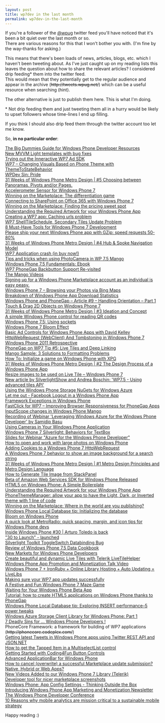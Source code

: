 ```yaml
---
layout: post
title: wp7dev in the last month
permalink: wp7dev-in-the-last-month
---
```


If you're a follower of the [@wpug](http://twitter.com/wpug) twitter feed you'll have noticed that it's been a bit quiet over the last month or so.  
There are various reasons for this that I won't bother you with. (I'm fine by the way-thanks for asking.)

This means that there's been loads of news, articles, blogs, etc. which I haven't been tweeting about. As I've just caught up on my reading lists this leaves the question about how to share the relevant articles? I considered drip feeding\* them into the twitter feed.  
This would mean that they potentially get to the regular audience and appear in the archive (~~http&#58;&#47;&#47;tweets.wpug.net/~~) which can be a useful resource when searching (hint).

The other alternative is just to publish them here. This is what I'm doing.

\* Not drip feeding them and just tweeting them all in a hurry would be likely to upset followers whose time-lines I end up filling.

If you think I should also drip feed them through the twitter account too let me know.

So, **in no particular order**:

[The Big Dummies Guide for Windows Phone Developer Resources](http://weblogs.asp.net/bsimser/archive/2012/01/29/the-big-dummies-guide-for-windows-phone-developer-resources.aspx)  
[New MVVM Light templates with bug fixes](http://blog.galasoft.ch/archive/2012/01/02/new-mvvm-light-templates-with-bug-fixes.aspx)  
[Trying out the Inneractive WP7 Ad SDK](http://socialebola.wordpress.com/2012/01/26/trying-out-the-inneractive-wp7-ad-sdk/)  
[WP7 – Changing Visuals Based on Phone Theme with ThemeToStateBehavior](http://dotneteers.net/blogs/vbandi/archive/2012/01/29/wp7-changing-visuals-based-on-phone-theme-with-themetostatebehavior.aspx)  
[WPDev Sin: Pride](http://samidipbasu.com/2012/01/30/wpdev-sin-pride/)  
[31 Weeks of Windows Phone Metro Design | #5 Choosing between Panoramas, Pivots and/or Pages.](http://ux.artu.tv/?p=234)  
[Accelerometer Sensor for Windows Phone 7](http://blogs.microsoft.co.il/blogs/shair/archive/2012/01/28/accelerometer-sensor-for-windows-phone-7.aspx)  
[Winning on the Marketplace: The differentiation game](http://blogs.msdn.com/b/cdnmobiledevs/archive/2012/01/30/winning-on-the-marketplace-the-differentiation-game.aspx)  
[Connecting to SharePoint on Office 365 with Windows Phone 7](http://garfoot.com/blog/2012/01/connecting-to-sharepoint-on-office-365-with-windows-phone-7/)  
[Winning on the Marketplace: Finding the pricing sweet spot](http://blogs.msdn.com/b/cdnmobiledevs/archive/2012/01/26/winning-on-the-marketplace-finding-the-pricing-sweet-spot.aspx)  
[Understanding the Required Artwork for your Windows Phone App](http://davebost.com/blog/2012/01/26/understanding-the-required-artwork-for-your-windows-phone-app/)  
[Creating a WP7 app: Caching urls problem](https://timdams.wordpress.com/2011/06/17/creating-a-wp-7-app-caching-urls/)  
[WP7 ShellTileSchedule, Secondary Tiles Update Problem](http://maintrick.blogspot.com/2012/01/wp7-shelltileschedule-secondary-tiles.html)  
[8 Must-Have Tools for Windows Phone 7 Development](http://www.diaryofaninja.com/blog/2012/01/23/8-musthave-tools-for-windows-phone-7-development)  
[Please ship your next Windows Phone app with GZip: speed requests 50-80%](http://www.jeff.wilcox.name/2012/01/windows-phone-gzip-support-by-morten/)  
[31 Weeks of Windows Phone Metro Design | #4 Hub & Spoke Navigation Model](http://ux.artu.tv/?p=220)  
[WP7 Application crash (in buy now!)](http://wieser-software.blogspot.com/2012/01/wp7-application-crash-in-buy-now.html)  
[Tips and tricks when using PhotoCamera in WP 7.5 Mango](http://creatingapps.telekomaustria.com/tips-and-tricks-when-using-photocamera-in-windows-phone-7-5-mango.html)  
[Windows Phone 7.5 Fundamentals: Ebook](http://www.silverlightshow.net/book/Windows-Phone-7.5-Fundamentals-Ebook.aspx)  
[WP7 PhoneGap Backbutton Support Re-visited](http://www.scottlogic.co.uk/blog/colin/2012/01/wp7-phonegap-backbutton-support-re-visited/)  
[The Mango Videos](http://channel9.msdn.com/series/The-Mango-Videos)  
[Signing up for a Windows Phone Marketplace account as an individual is easy peasy.](http://blogs.msdn.com/b/cdnmobiledevs/archive/2012/01/18/signing-up-for-a-windows-phone-marketplace-account-as-an-individual-is-easy-peasy.aspx)  
[Windows Phone 7 – Browsing your Photos via Bing Maps](http://www.scottlogic.co.uk/blog/colin/2012/01/windows-phone-7-browsing-your-photos-via-bing-maps/)  
[Breakdown of Windows Phone App Download Statistics](http://kodierer.blogspot.com/2012/01/breakdown-of-windows-phone-app-download.html)  
[Windows Phone and PhoneGap – Article #9 – Handling Orientation – Part 1](http://windowsphonerocks.com/windows-phone-and-phonegap-article-9-handling-orientation-part-1/)  
[Touch & Drag 2D Objects on Windows Phone 7](http://scionwest.net/2012/01/touch-drag-2d-objects-on-windows-phone-7/)  
[31 Weeks of Windows Phone Metro Design | #3 Ideation and Concept](http://ux.artu.tv/?p=206)  
[A simple Windows Phone control for reading QR codes](http://www.jeff.wilcox.name/2012/01/wpqr-control/)  
[Windows Phone 7.5: Using sockets](http://www.silverlightshow.net/items/Windows-Phone-7.5-Using-sockets.aspx)  
[Windows Phone 7 Bloom Effect](http://scionwest.net/2012/01/windows-phone-7-bloom-effect/)  
[Basic Ad Controls for Windows Phone Apps with David Kelley](http://www.silverlightshow.net/news/Basic-Ad-Controls-for-Windows-Phone-Apps-with-David-Kelley.aspx)  
[HttpWebRequest (WebClient) And Tombstoning in Windows Phone 7](http://www.designersilverlight.com/2012/01/11/httpwebrequest-webclient-and-tombstoning-in-windows-phone-7/)  
[Windows Phone 2011 Retrospective](http://windowsteamblog.com/windows_phone/b/wpdev/archive/2012/01/11/windows-phone-2011-retrospective.aspx)  
[PhoneGap on WP7 Tip #5: Live Tiles and Deep Linking](http://blogs.msdn.com/b/glengordon/archive/2012/01/10/phonegap-on-wp7-tip-5-live-tiles-and-deep-linking.aspx)  
[Mango Sample: 3 Solutions to Formatting Problems](http://blog.jerrynixon.com/2012/01/mango-sample-3-solutions-to-formatting.html)  
[How To: Initialize a game on Windows Phone with XPG](http://www.codeproject.com/Articles/311665/How-To-Initialize-a-game-on-Windows-Phone-with-XPG)  
[31 Weeks of Windows Phone Metro Design | #2 The Design Process of a Windows Phone App](http://ux.artu.tv/?p=192)  
[Resize images to be used on Live Tile – Windows Phone 7](http://depblog.weblogs.us/2012/01/09/resize-images-to-be-used-on-live-tile-windows-phone-7/)  
[New article by SilverlightShow and Andrea Boschin: 'WP7.5 - Using advanced tiles API'](http://www.silverlightshow.net/news/New-article-by-SilverlightShow-and-Andrea-Boschin-WP7.5-Using-advanced-tiles-API.aspx)  
[Using the Windows Phone Storage NuGets for Windows Azure](http://channel9.msdn.com/posts/Using-the-Windows-Phone-Storage-NuGets-for-Windows-Azure)  
[Let me out - Facebook Logout in a Windows Phone App](http://kodierer.blogspot.com/2012/01/let-me-out-facebook-logout-in-windows.html)  
[Framework Exceptions in Windows Phone](http://nicksnettravels.builttoroam.com/post/2012/01/06/Framework-Exceptions-in-Windows-Phone.aspx)  
[FastClick for WP7 – Improving Browser Responsiveness for PhoneGap Apps](http://www.scottlogic.co.uk/blog/colin/2012/01/fastclick-for-wp7-improving-browser-responsiveness-for-phonegap-apps/)  
[InputScope changes in Windows Phone Mango](http://blogs.msdn.com/b/devfish/archive/2012/01/05/inputscope-changes-in-windows-phone-mango.aspx)  
[Recording of Webinar 'Leveraging Windows Azure for the Windows Phone Developer' by Samidip Basu](http://www.silverlightshow.net/video/Webinar-Azure-for-WP7-Devs.aspx)  
[Using Cameras in Your Windows Phone Application](http://msdn.microsoft.com/en-us/magazine/hh708750.aspx)  
[Windows Phone 7 Silverlight: Behaviors for TextBox](http://outcoldman.ru/en/blog/show/308)  
[Slides for Webinar "Azure for the Windows Phone Developer"](http://www.silverlightshow.net/news/Check-out-the-Slides-for-Tomorrow-s-Webinar-Azure-for-the-Windows-Phone-Developer.aspx)  
[How to open and work with large photos on Windows Phone](http://igrali.wordpress.com/2012/01/03/how-to-open-and-work-with-large-photos-on-windows-phone/)  
[Adding Cookies to a Windows Phone 7 HttpWebRequest](http://www.designersilverlight.com/2012/01/02/adding-cookies-to-a-windows-phone-7-httpwebrequest/)  
[A Windows Phone 7 behavior to show an image background for a search string](http://dotnetbyexample.blogspot.com/2011/12/windows-phone-7-behavior-to-show-image.html)  
[31 Weeks of Windows Phone Metro Design | #1 Metro Design Principles and Metro Design Language](http://ux.artu.tv/?p=179)  
[How to Generate Tile Image from StackPanel](http://myprogrammingdial.blogspot.com/2011/12/how-to-generate-tile-image-from.html)  
[Beta of Amazon Web Services SDK for Windows Phone Released](http://www.ubelly.com/2012/01/beta-of-amazon-web-services-sdk-for-windows-phone-released/)  
[HTML5 on Windows Phone: A Simple Boilerplate](http://robtiffany.com/html5/html5-on-windows-phone-a-simple-boilerplate)  
[Understanding the Required Artwork for your Windows Phone App](http://davebost.com/blog/2012/01/26/understanding-the-required-artwork-for-your-windows-phone-app/)  
[PhoneThemeManager: allow your app to have the Light, Dark, or Inverted theme with 1 line of code](http://www.jeff.wilcox.name/2012/01/phonethememanager/)  
[Winning on the Marketplace: Where in the world are you publishing?](http://blogs.msdn.com/b/cdndevs/archive/2012/01/23/winning-on-the-marketplace-where-in-the-world-are-you-publishing.aspx)  
[Windows Phone Local Database tip: Initializing the database](http://erikej.blogspot.com/2012/01/windows-phone-local-database-tip.html)  
[Bloom on Windows Phone](http://blogs.msdn.com/b/shawnhar/archive/2012/01/19/bloom-on-windows-phone.aspx)  
[A quick look at MetroRadio: quick spacing, margin, and icon tips for Windows Phone devs](http://www.jeff.wilcox.name/2012/01/metroradio-design/)  
[Inside Windows Phone #30 | Arturo Toledo is back](http://channel9.msdn.com/Shows/Inside+Windows+Phone/Inside-Windows-Phone-30--Arturo-Toledo-is-back)  
["30 to Launch" - launched](http://www.30tolaunch.com/Home/Index)  
[Silverlight Toolkit ToggleSwitch Databinding Bug](http://mobileworld.appamundi.com/blogs/andywigley/archive/2012/01/18/silverlight-toolkit-toggleswitch-databinding-bug.aspx)  
[Review of Windows Phone 7.5 Data Cookbook](http://mobileworld.appamundi.com/blogs/petevickers/archive/2012/01/24/review-of-windows-phone-7-5-data-cookbook.aspx)  
[New Markets for Windows Phone Developers](http://windowsteamblog.com/windows_phone/b/wpdev/archive/2012/01/05/new-markets-for-windows-phone-developers.aspx)  
[Create beautiful and dynamic Live Tiles with Telerik LiveTileHelper](http://www.silverlightshow.net/news/Create-beautiful-and-dynamic-Live-Tiles-with-Telerik-LiveTileHelper.aspx)  
[Windows Phone App Promotion and Monetization Talk Video](http://blog.adduplex.com/2011/12/windows-phone-app-promotion-and.html)  
[Windows Phone 7 + IronRuby + Online Library Hosting + Auto Updating = LiveLibs](http://dotnet.dzone.com/news/windows-phone-7-ironruby)  
[Making sure your WP7 app updates successfully](http://www.munkiisoft.com/blog/archive/2011/12/22/making-sure-your-wp7-app-updates-successfully.aspx)  
[A Festive and Fun Windows Phone 7 Maze Game](http://www.scottlogic.co.uk/blog/colin/2011/12/a-festive-and-fun-windows-phone-7-maze-game/)  
[Waiting for Your Windows Phone Beta App](http://blogs.msdn.com/b/andypennell/archive/2011/12/30/waiting-for-your-windows-phone-beta-app.aspx)  
[Tutorial: how to create HTML5 applications on Windows Phone thanks to PhoneGap](http://blogs.msdn.com/b/davrous/archive/2011/12/23/tutorial-how-to-create-html5-applications-on-windows-phone-thanks-to-phonegap.aspx)  
[Windows Phone Local Database tip: Exploring INSERT performance–5 power tweaks](http://erikej.blogspot.com/2011/12/windows-phone-local-database-tip.html)  
[Windows Azure Storage Client Library for Windows Phone: Part 1](http://mobile.dzone.com/articles/windows-azure-storage-client)  
[7 Deadly Sins for … Windows Phone Developers !](http://samidipbasu.com/2012/01/29/7-deadly-sins-for-wpdev/)  
PhoneCore Framework: a framework for building of WP7 applications (~~http&#58;&#47;&#47;phonecore.codeplex.com/~~)  
[Getting latest Tweets in Windows Phone apps using Twitter REST API and JSON.NET](http://windowsphonegeek.com/articles/Getting-latest-Tweets-in-Windows-Phone-apps-using-Twitter-REST-API-and-JSON-NET)  
[How to get the Tapped Item in a MultiselectList control](http://windowsphonegeek.com/articles/How-to-get-the-Tapped-Item-in-a-MultiselectList-control)  
[Getting Started with Coding4Fun Button Controls](http://windowsphonegeek.com/articles/Getting-Started-with-Coding4Fun-Button-Controls)  
[Advanced ApplicationBar for Windows Phone](http://windowsphonegeek.com/articles/Advanced-ApplicationBar-for-Windows-Phone)  
[How to cancel (overwrite) a successful Marketplace update submission?](http://mark.mymonster.nl/2012/01/07/how-to-cancel-overwrite-a-successful-marketplace-update-submission)  
[Native, Hybrid or Web Apps?](http://buildmobile.com/native-hybrid-or-web-apps/)  
[New Videos Added to our Windows Phone 7 Library (Telerik)](http://blogs.telerik.com/blogs/posts/12-01-12/new-videos-added-to-our-windows-phone-7-library.aspx)  
[Developer tool for nicer marketplace screenshots](http://socialebola.wordpress.com/2012/01/18/developer-tool-for-nicer-marketplace-screenshots/)  
[Windows Phone: App Config Settings - Thinking Outside the Box](http://www.geoffhudik.com/tech/2012/1/26/windows-phone-app-config-settings-thinking-outside-the-box.html)  
[Introducing Windows Phone App Marketing and Monetization Newsletter](http://blog.adduplex.com/2012/01/introducing-windows-phone-app-marketing.html)  
[The Windows Phone Developer Conference](http://www.wpdevcon.net/)  
[10 Reasons why mobile analytics are mission critical to a sustainable mobile strategy](http://mobithinking.com/webtrends-mobile-anlytics-interview)

Happy reading :)
